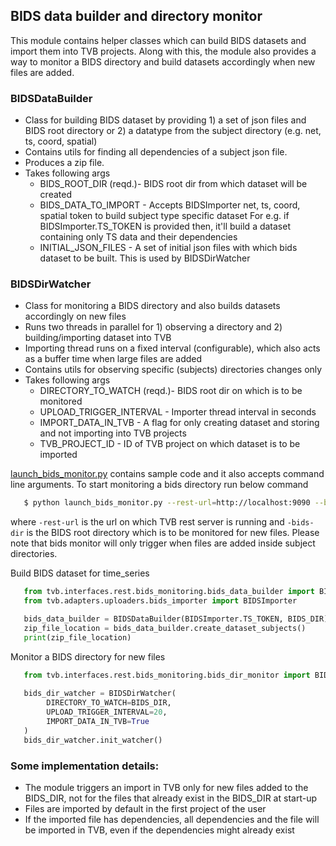 ## BIDS data builder and directory monitor

This module contains helper classes which can build BIDS datasets and import them into TVB projects. Along with this, the module also provides a way to monitor a BIDS directory and build datasets accordingly when new files are added.

### BIDSDataBuilder

- Class for building BIDS dataset by providing 1) a set of json files and BIDS root directory or 2) a datatype from the subject directory (e.g. net, ts, coord, spatial)
- Contains utils for finding all dependencies of a subject json file.
- Produces a zip file.
- Takes following args
   - BIDS_ROOT_DIR (reqd.)- BIDS root dir from which dataset will be created
   - BIDS_DATA_TO_IMPORT - Accepts BIDSImporter net, ts, coord, spatial token  to build subject type specific dataset For e.g. if BIDSImporter.TS_TOKEN is provided then, it'll build a dataset containing only TS data and their dependencies
   - INITIAL_JSON_FILES - A set of initial json files with which bids dataset to be built. This is used by BIDSDirWatcher

### BIDSDirWatcher

- Class for monitoring a BIDS directory and also builds datasets accordingly on new files
- Runs two threads in parallel for 1) observing a directory and 2) building/importing dataset into TVB
- Importing thread runs on a fixed interval (configurable), which also acts as a buffer time when large files are added
- Contains utils for observing specific (subjects) directories changes only
- Takes following args
    - DIRECTORY_TO_WATCH (reqd.)- BIDS root dir on which is to be monitored
    - UPLOAD_TRIGGER_INTERVAL - Importer thread interval in seconds
    - IMPORT_DATA_IN_TVB - A flag for only creating dataset and storing and not importing into TVB projects
    - TVB_PROJECT_ID - ID of TVB project on which dataset is to be imported


[launch_bids_monitor.py](tvb_framework/tvb/interfaces/rest/bids_monitoring/launch_bids_monitor.py) contains sample code and it also accepts command line arguments. To start monitoring a bids directory run below command

```sh
   $ python launch_bids_monitor.py --rest-url=http://localhost:9090 --bids-dir=user/doc/BIDS_SAMPLE
```

where  `-rest-url` is the url on which TVB rest server is running and `-bids-dir` is the BIDS root directory which is to be monitored for new files. Please note that bids monitor will only trigger when files are added inside subject directories.

Build BIDS dataset for time_series

```python
   from tvb.interfaces.rest.bids_monitoring.bids_data_builder import BIDSDataBuilder
   from tvb.adapters.uploaders.bids_importer import BIDSImporter

   bids_data_builder = BIDSDataBuilder(BIDSImporter.TS_TOKEN, BIDS_DIR)
   zip_file_location = bids_data_builder.create_dataset_subjects()
   print(zip_file_location)
```

Monitor a BIDS directory for new files

```python
   from tvb.interfaces.rest.bids_monitoring.bids_dir_monitor import BIDSDirWatcher
   
   bids_dir_watcher = BIDSDirWatcher(
        DIRECTORY_TO_WATCH=BIDS_DIR,
        UPLOAD_TRIGGER_INTERVAL=20,
        IMPORT_DATA_IN_TVB=True
   )
   bids_dir_watcher.init_watcher()
```

### Some implementation details:
* The module triggers an import in TVB only for new files added to the BIDS_DIR, not for the files that already exist in the BIDS_DIR at start-up
* Files are imported by default in the first project of the user
* If the imported file has dependencies, all dependencies and the file will be imported in TVB, even if the dependencies might already exist